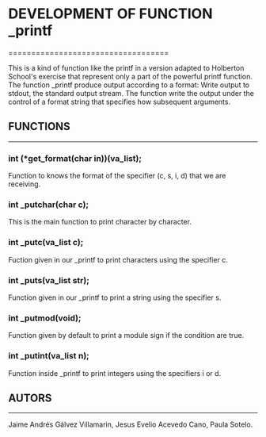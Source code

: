 # DEVELOPMENT OF FUNCTION _printf #
===================================

This is a kind of function like the printf in a version adapted to Holberton School's exercise that represent only a part of the powerful printf function. The function _printf produce output according to a format: Write output to stdout, the standard output stream. The function write the output under the control of a format  string  that  specifies  how  subsequent arguments.

## FUNCTIONS ##
---------------

### int (*get_format(char in))(va_list); ###

Function to knows the format of the specifier (c, s, i, d) that we are receiving.

### int _putchar(char c); ###

This is the main function to print character by character.

### int _putc(va_list c); ###

Fuction given in our _printf to print characters using the specifier c.

### int _puts(va_list str); ###

Function given in our _printf to print a string using the specifier s.

### int _putmod(void); ###

Function given by default to print a module sign if the condition are true.

### int _putint(va_list n); ###

Function inside _printf to print integers using the specifiers i or d.

## AUTORS ##
-------------

Jaime Andrés Gálvez Villamarin, Jesus Evelio Acevedo Cano, Paula Sotelo.